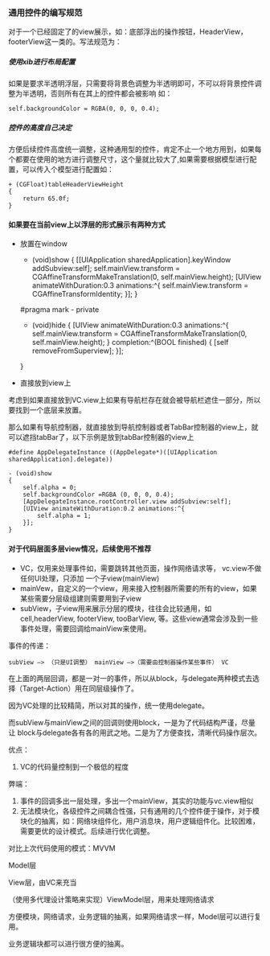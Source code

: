 ### 通用控件的编写规范

对于一个已经固定了的view展示，如：底部浮出的操作按钮，HeaderView，footerView这一类的。写法规范为：

#####  使用xib进行布局配置

如果是要求半透明浮层，只需要将背景色调整为半透明即可，不可以将背景控件调整为半透明，否则所有在其上的控件都会被影响
如：

```
self.backgroundColor = RGBA(0, 0, 0, 0.4);
```



##### 控件的高度自己决定

方便后续控件高度统一调整，这种通用型的控件，肯定不止一个地方用到，如果每个都要在使用的地方进行调整尺寸，这个量就比较大了,如果需要根据模型进行配置，可以传入个模型进行配置如：

```
+ (CGFloat)tableHeaderViewHeight
{
    return 65.0f;
}
```

#### 如果要在当前view上以浮层的形式展示有两种方式

* 放置在window


    - (void)show
      {
        [[UIApplication sharedApplication].keyWindow addSubview:self];
        self.mainView.transform = CGAffineTransformMakeTranslation(0, self.mainView.height);
        [UIView animateWithDuration:0.3 animations:^{
            self.mainView.transform = CGAffineTransformIdentity;
        }];
      }

    #pragma mark - private
    - (void)hide
      {
        [UIView animateWithDuration:0.3 animations:^{
            self.mainView.transform = CGAffineTransformMakeTranslation(0, self.mainView.height);
        } completion:^(BOOL finished) {
            [self removeFromSuperview];
        }];

    }

* 直接放到view上

考虑到如果直接放到VC.view上如果有导航栏存在就会被导航栏遮住一部分，所以要找到一个底层来放置。

那么如果有导航控制器，就直接放到导航控制器或者TabBar控制器的view上，就可以遮挡tabBar了，以下示例是放到tabBar控制器的view上

```
#define AppDelegateInstance ((AppDelegate*)([UIApplication sharedApplication].delegate))

- (void)show
{
    self.alpha = 0;
    self.backgroundColor =RGBA (0, 0, 0, 0.4);
    [AppDelegateInstance.rootController.view addSubview:self];
    [UIView animateWithDuration:0.2 animations:^{
        self.alpha = 1;
    }];
}
```



#### 对于代码层面多层view情况，后续使用不推荐

* VC，仅用来处理事件如，需要跳转其他页面，操作网络请求等， vc.view不做任何UI处理，只添加 一个子view(mainView)
* mainVew，自定义的一个view，用来接入控制器所需要的所有的view，如果某些需要分层级组建则需要用到子view
* subView，子view用来展示分层的模块，往往会比较通用，如cell,headerView, footerView, tooBarView, 等。这些view通常会涉及到一些事件处理，需要回调给mainView来使用。

事件的传递：

```
subView —> （只是UI调整） mainView —>（需要由控制器操作某些事件） VC 
```

在上面的两层回调，都是一对一的事件，所以从block，与delegate两种模式去选择（Target-Action）用在同层级操作了。

因为VC处理的比较精简，所以对其的操作，统一使用delegate。

而subView与mainView之间的回调则使用block，一是为了代码结构严谨，尽量让 block与delegate各有各的用武之地。二是为了方便查找，清晰代码操作层次。



优点：

1. VC的代码量控制到一个极低的程度

弊端：

1. 事件的回调多出一层处理，多出一个mainView，其实的功能与vc.view相似
2. 无法模块化，各级控件之间耦合性强，只有通用的几个控件便于操作，对于模块化的抽离，如：网络块组件化，用户消息块，用户逻辑组件化。比较困难，需要更优的设计模式。后续进行优化调整。





对比上次代码使用的模式：MVVM

Model层

View层，由VC来充当

（使用多代理设计策略来实现）ViewModel层，用来处理网络请求



方便模块，网络请求，业务逻辑的抽离，如果网络请求一样，Model层可以进行复用。

业务逻辑块都可以进行很方便的抽离。

